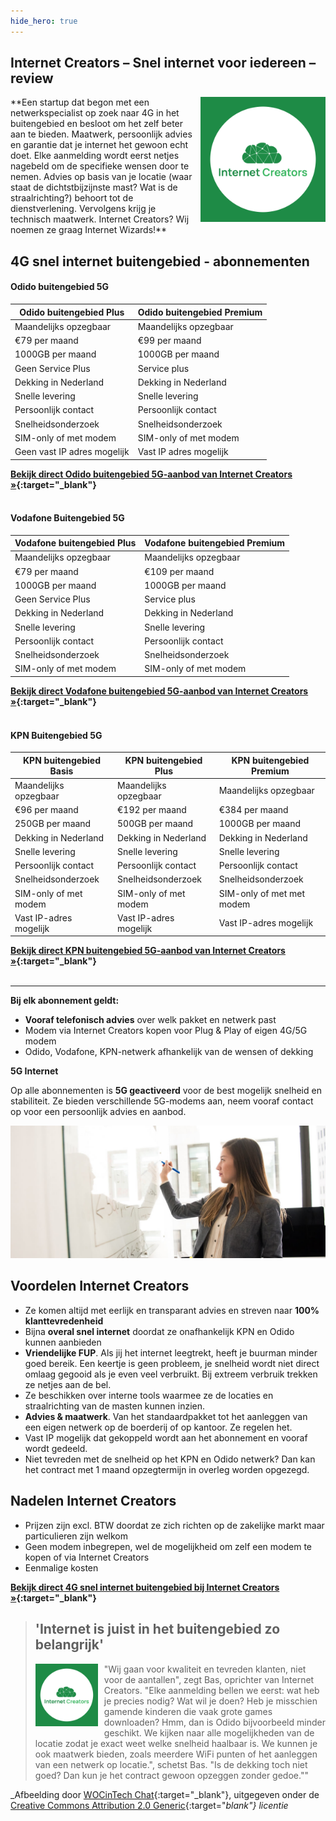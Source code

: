 ```yaml
---
hide_hero: true
---
```


## Internet Creators – Snel internet voor iedereen – review
<img style="float: right; width:200px; margin-left:10px; margin-bottom:10px;" src="/assets/images/internet-creators-socialicon.png" alt="Internet Creators logo">
**Een startup dat begon met een netwerkspecialist op zoek naar 4G in het buitengebied en besloot om het zelf beter aan te bieden. Maatwerk, persoonlijk advies en garantie dat je internet het gewoon echt doet. Elke aanmelding wordt eerst netjes nagebeld om de specifieke wensen door te nemen. Advies op basis van je locatie (waar staat de dichtstbijzijnste mast? Wat is de straalrichting?) behoort tot de dienstverlening. Vervolgens krijg je technisch maatwerk. Internet Creators? Wij noemen ze graag Internet Wizards!**

## 4G snel internet buitengebied - abonnementen


#### Odido buitengebied 5G

| Odido buitengebied Plus     | Odido buitengebied Premium |
|-----------------------------|----------------------------|
| Maandelijks opzegbaar       | Maandelijks opzegbaar      |
| €79 per maand               | €99 per maand              |
| 1000GB per maand            | 1000GB per maand           |
| Geen Service Plus           | Service plus               |
| Dekking in Nederland        | Dekking in Nederland       |
| Snelle levering             | Snelle levering            |
| Persoonlijk contact         | Persoonlijk contact        |
| Snelheidsonderzoek          | Snelheidsonderzoek         |
| SIM-only of met modem       | SIM-only of met modem      |
| Geen vast IP adres mogelijk | Vast IP adres mogelijk     |

**[Bekijk direct Odido buitengebied 5G-aanbod van Internet Creators &raquo;](https://www.internetcreators.nl/odido-internet-buitengebied/){:target="_blank"}**
<br />
<br />


#### Vodafone Buitengebied 5G

| Vodafone buitengebied Plus  | Vodafone buitengebied Premium |
|-----------------------------|-------------------------------|
| Maandelijks opzegbaar       | Maandelijks opzegbaar         |
| €79 per maand               | €109 per maand                |
| 1000GB per maand            | 1000GB per maand              |
| Geen Service Plus           | Service plus                  |
| Dekking in Nederland        | Dekking in Nederland          |
| Snelle levering             | Snelle levering               |
| Persoonlijk contact         | Persoonlijk contact           |
| Snelheidsonderzoek          | Snelheidsonderzoek            |
| SIM-only of met modem       | SIM-only of met modem         |

**[Bekijk direct Vodafone buitengebied 5G-aanbod van Internet Creators &raquo;](https://www.internetcreators.nl/odido-internet-buitengebied/){:target="_blank"}**
<br />
<br />


#### KPN Buitengebied 5G

| KPN buitengebied Basis | KPN buitengebied Plus  | KPN buitengebied Premium  |
|------------------------|------------------------|---------------------------|
| Maandelijks opzegbaar  | Maandelijks opzegbaar  | Maandelijks opzegbaar     |
| €96 per maand          | €192 per maand         | €384 per maand            |
| 250GB per maand        | 500GB per maand        | 1000GB per maand          |
| Dekking in Nederland   | Dekking in Nederland   | Dekking in Nederland      |
| Snelle levering        | Snelle levering        | Snelle levering           |
| Persoonlijk contact    | Persoonlijk contact    | Persoonlijk contact       |
| Snelheidsonderzoek     | Snelheidsonderzoek     | Snelheidsonderzoek        |
| SIM-only of met modem  | SIM-only of met modem  | SIM-only of met met modem |
| Vast IP-adres mogelijk | Vast IP-adres mogelijk | Vast IP-adres mogelijk    |


**[Bekijk direct KPN buitengebied 5G-aanbod van Internet Creators &raquo;](https://www.internetcreators.nl/kpn-internet-buitengebied/){:target="_blank"}**
<br />
<br />

---

**Bij elk abonnement geldt:**

- **Vooraf telefonisch advies** over welk pakket en netwerk past
- Modem via Internet Creators kopen voor Plug & Play of eigen 4G/5G modem
- Odido, Vodafone, KPN-netwerk afhankelijk van de wensen of dekking

**5G Internet**

Op alle abonnementen is **5G geactiveerd** voor de best mogelijk snelheid en stabiliteit. Ze bieden verschillende 5G-modems aan, neem vooraf contact op voor een persoonlijk advies en aanbod.

![Alt](/assets/images/vrouw-op-whiteboard.jpg "Internet Creators Snel internet buitengebied")

## Voordelen Internet Creators

- Ze komen altijd met eerlijk en transparant advies en streven naar **100% klanttevredenheid**
- Bijna **overal snel internet** doordat ze onafhankelijk KPN en Odido kunnen aanbieden
- **Vriendelijke FUP**. Als jij het internet leegtrekt, heeft je buurman minder goed bereik. Een keertje is geen probleem, je snelheid wordt niet direct omlaag gegooid als je even veel verbruikt. Bij extreem verbruik trekken ze netjes aan de bel.
- Ze beschikken over interne tools waarmee ze de locaties en straalrichting van de masten kunnen inzien.
- **Advies & maatwerk**. Van het standaardpakket tot het aanleggen van een eigen netwerk op de boerderij of op kantoor. Ze regelen het.
- Vast IP mogelijk dat gekoppeld wordt aan het abonnement en vooraf wordt gedeeld.
- Niet tevreden met de snelheid op het KPN en Odido netwerk? Dan kan het contract met 1 maand opzegtermijn in overleg worden opgezegd.

## Nadelen Internet Creators

- Prijzen zijn excl. BTW doordat ze zich richten op de zakelijke markt maar particulieren zijn
  welkom
- Geen modem inbegrepen, wel de mogelijkheid om zelf een modem te kopen of via Internet Creators
- Eenmalige kosten

**[Bekijk direct 4G snel internet buitengebied bij Internet Creators &raquo;](/internetcreators/){:target="_blank"}**

> ## &#39;Internet is juist in het buitengebied zo belangrijk&#39;
> <img style="float: left; width:100px; margin-right:10px; margin-bottom:10px;" src="/assets/images/internet-creators-socialicon.png" alt="Internet Creators logo">&quot;Wij gaan voor kwaliteit en tevreden klanten, niet voor de aantallen", zegt Bas, oprichter van Internet Creators. "Elke aanmelding bellen we eerst: wat heb je precies nodig? Wat wil je doen? Heb je misschien gamende kinderen die vaak grote games downloaden? Hmm, dan is Odido bijvoorbeeld minder geschikt. We kijken naar alle mogelijkheden van de locatie zodat je exact weet welke snelheid haalbaar is. We kunnen je ook maatwerk bieden, zoals meerdere WiFi punten of het aanleggen van een netwerk op locatie.", schetst Bas. "Is de dekking toch niet goed? Dan kun je het contract gewoon opzeggen zonder gedoe."&quot;

_Afbeelding door [WOCinTech Chat](https://www.flickr.com/photos/wocintechchat/25167708354/){:target="_blank"}, uitgegeven onder de [Creative Commons Attribution 2.0 Generic](https://creativecommons.org/licenses/by/2.0/){:target="_blank"} licentie_
